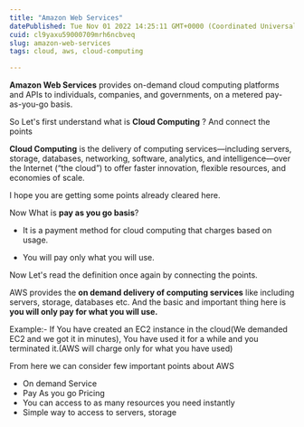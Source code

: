 ```yaml
---
title: "Amazon Web Services"
datePublished: Tue Nov 01 2022 14:25:11 GMT+0000 (Coordinated Universal Time)
cuid: cl9yaxu59000709mrh6ncbveq
slug: amazon-web-services
tags: cloud, aws, cloud-computing

---
```


**Amazon Web Services** provides on-demand cloud computing platforms and APIs to individuals, companies, and governments, on a metered pay-as-you-go basis.

So Let's first understand what is **Cloud Computing** ?
And connect the points

**Cloud Computing** is the delivery of computing services—including servers, storage, databases, networking, software, analytics, and intelligence—over the Internet (“the cloud”) to offer faster innovation, flexible resources, and economies of scale.

I hope you are getting some points already cleared here.

Now What is **pay as you go basis**?

- It is a payment method for cloud computing that charges based on usage.

- You will pay only what you will use.


Now Let's read the definition once again by connecting the points.

AWS provides the **on demand delivery of computing services** like including servers, storage, databases etc. And the basic and important thing here is **you will only pay for what you will use.**

Example:- If You have created an EC2 instance in the cloud(We demanded EC2 and we got it in minutes), You have used it for a while and you terminated it.(AWS will charge only for what you have used) 

From here we can consider few important points about AWS 

- On demand Service
- Pay As you go Pricing
- You can access to as many resources you need instantly
- Simple way to access to servers, storage


